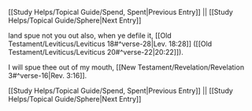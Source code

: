 [[Study Helps/Topical Guide/Spend, Spent|Previous Entry]]  ||  [[Study Helps/Topical Guide/Sphere|Next Entry]]

 land spue not you out also, when ye defile it, [[Old Testament/Leviticus/Leviticus 18#^verse-28|Lev. 18:28]] ([[Old Testament/Leviticus/Leviticus 20#^verse-22|20:22]]).

 I will spue thee out of my mouth, [[New Testament/Revelation/Revelation 3#^verse-16|Rev. 3:16]].

[[Study Helps/Topical Guide/Spend, Spent|Previous Entry]]  ||  [[Study Helps/Topical Guide/Sphere|Next Entry]]